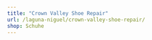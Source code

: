 ```yaml
---
title: "Crown Valley Shoe Repair"
url: /laguna-niguel/crown-valley-shoe-repair/
shop: Schuhe
---
```

